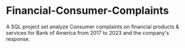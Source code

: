 # Financial-Consumer-Complaints
A SQL project set analyze Consumer complaints on financial products &amp; services for Bank of America from 2017 to 2023 and the company's response.
